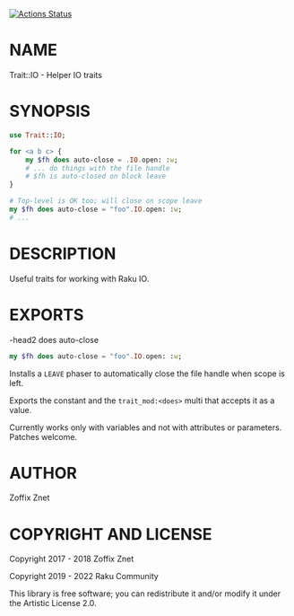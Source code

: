 [![Actions Status](https://github.com/raku-community-modules/Trait-IO/actions/workflows/test.yml/badge.svg)](https://github.com/raku-community-modules/Trait-IO/actions)

NAME
====

Trait::IO - Helper IO traits

SYNOPSIS
========

```raku
use Trait::IO;

for <a b c> {
    my $fh does auto-close = .IO.open: :w;
    # ... do things with the file handle
    # $fh is auto-closed on block leave
}

# Top-level is OK too; will close on scope leave
my $fh does auto-close = "foo".IO.open: :w;
# ...
```

DESCRIPTION
===========

Useful traits for working with Raku IO.

EXPORTS
=======

-head2 does auto-close

```raku
my $fh does auto-close = "foo".IO.open: :w;
```

Installs a `LEAVE` phaser to automatically close the file handle when scope is left.

Exports the <auto-close> constant and the `trait_mod:<does>` multi that accepts it as a value.

Currently works only with variables and not with attributes or parameters. Patches welcome.

AUTHOR
======

Zoffix Znet

COPYRIGHT AND LICENSE
=====================

Copyright 2017 - 2018 Zoffix Znet

Copyright 2019 - 2022 Raku Community

This library is free software; you can redistribute it and/or modify it under the Artistic License 2.0.

